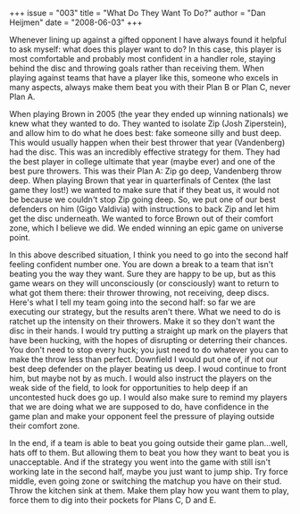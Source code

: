 +++
issue = "003"
title = "What Do They Want To Do?"
author = "Dan Heijmen"
date = "2008-06-03"
+++

Whenever lining up against a gifted opponent I have always found it helpful to
ask myself: what does this player want to do? In this case, this player is
most comfortable and probably most confident in a handler role, staying behind
the disc and throwing goals rather than receiving them. When playing against
teams that have a player like this, someone who excels in many aspects, always
make them beat you with their Plan B or Plan C, never Plan A.  
  
When playing Brown in 2005 (the year they ended up winning nationals) we knew
what they wanted to do. They wanted to isolate Zip (Josh Ziperstein), and
allow him to do what he does best: fake someone silly and bust deep. This
would usually happen when their best thrower that year (Vandenberg) had the
disc. This was an incredibly effective strategy for them. They had the best
player in college ultimate that year (maybe ever) and one of the best pure
throwers. This was their Plan A: Zip go deep, Vandenberg throw deep. When
playing Brown that year in quarterfinals of Centex (the last game they lost!)
we wanted to make sure that if they beat us, it would not be because we
couldn't stop Zip going deep. So, we put one of our best defenders on him
(Gigo Valdivia) with instructions to back Zip and let him get the disc
underneath. We wanted to force Brown out of their comfort zone, which I
believe we did. We ended winning an epic game on universe point.  
  
In this above described situation, I think you need to go into the second half
feeling confident number one. You are down a break to a team that isn't
beating you the way they want. Sure they are happy to be up, but as this game
wears on they will unconsciously (or consciously) want to return to what got
them there: their thrower throwing, not receiving, deep discs. Here's what I
tell my team going into the second half: so far we are executing our strategy,
but the results aren't there. What we need to do is ratchet up the intensity
on their throwers. Make it so they don't want the disc in their hands. I would
try putting a straight up mark on the players that have been hucking, with the
hopes of disrupting or deterring their chances. You don't need to stop every
huck; you just need to do whatever you can to make the throw less than
perfect. Downfield I would put one of, if not our best deep defender on the
player beating us deep. I woud continue to front him, but maybe not by as
much. I would also instruct the players on the weak side of the field, to look
for opportunities to help deep if an uncontested huck does go up. I would also
make sure to remind my players that we are doing what we are supposed to do,
have confidence in the game plan and make your opponent feel the pressure of
playing outside their comfort zone.  
  
In the end, if a team is able to beat you going outside their game
plan...well, hats off to them. But allowing them to beat you how they want to
beat you is unacceptable. And if the strategy you went into the game with
still isn't working late in the second half, maybe you just want to jump ship.
Try force middle, even going zone or switching the matchup you have on their
stud. Throw the kitchen sink at them. Make them play how you want them to
play, force them to dig into their pockets for Plans C, D and E.
